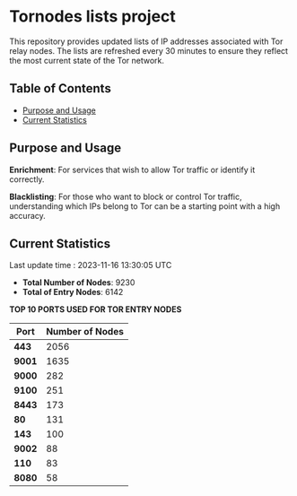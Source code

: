# Tornodes lists project

This repository provides updated lists of IP addresses associated with Tor relay nodes. The lists are refreshed every 30 minutes to ensure they reflect the most current state of the Tor network.

## Table of Contents

- [Purpose and Usage](#purpose-and-usage)
- [Current Statistics](#current-statistics)


## Purpose and Usage

**Enrichment**: For services that wish to allow Tor traffic or identify it correctly.

**Blacklisting**: For those who want to block or control Tor traffic, understanding which IPs belong to Tor can be a starting point with a high accuracy.

## Current Statistics

Last update time : 2023-11-16 13:30:05 UTC

- **Total Number of Nodes**: 9230
- **Total of Entry Nodes**: 6142

**TOP 10 PORTS USED FOR TOR ENTRY NODES**

| **Port** | **Number of Nodes** |
|------|-----------------|
| **443**   | 2056  |
| **9001**   | 1635  |
| **9000**   | 282  |
| **9100**   | 251  |
| **8443**   | 173  |
| **80**   | 131  |
| **143**   | 100  |
| **9002**   | 88  |
| **110**   | 83  |
| **8080**   | 58  |

